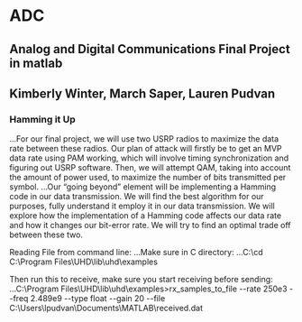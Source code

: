 # ADC

## Analog and Digital Communications Final Project in matlab
## Kimberly Winter, March Saper, Lauren Pudvan
### Hamming it Up

...For our final project, we will use two USRP radios to maximize the data rate between these radios. Our plan of attack will firstly be to get an MVP data rate using PAM working, which will involve timing synchronization and figuring out USRP software. Then, we will attempt QAM, taking into account the amount of power used, to maximize the number of bits transmitted per symbol.
...Our “going beyond” element will be implementing a Hamming code in our data transmission. We will find the best algorithm for our purposes, fully understand it employ it in our data transmission. We will explore how the implementation of a Hamming code affects our data rate and how it changes our bit-error rate. We will try to find an optimal trade off between these two. 


Reading File from command line:
...Make sure in C directory: 
...C:\cd C:\Program Files\UHD\lib\uhd\examples

Then run this to receive, make sure you start receiving before sending:
...C:\Program Files\UHD\lib\uhd\examples>rx_samples_to_file --rate 250e3 --freq 2.489e9 --type float --gain 20 --file C:\Users\lpudvan\Documents\MATLAB\received.dat
